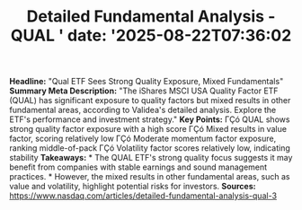 ﻿---
title: "Detailed Fundamental Analysis - QUAL      '
date: '2025-08-22T07:36:02"
category: "Markets"
summary: ""
slug: "detailed fundamental analysis  qual      "
source_urls:
  - "https://www.nasdaq.com/articles/detailed-fundamental-analysis-qual-3"
seo:
  title: "Detailed Fundamental Analysis - QUAL       | Hash n Hedge'
  description: '"
  keywords: ["news", "markets", "brief"]
---
**Headline:** "Qual ETF Sees Strong Quality Exposure, Mixed Fundamentals"  **Summary Meta Description:** "The iShares MSCI USA Quality Factor ETF (QUAL) has significant exposure to quality factors but mixed results in other fundamental areas, according to Validea's detailed analysis. Explore the ETF's performance and investment strategy."  **Key Points:**  ΓÇó QUAL shows strong quality factor exposure with a high score ΓÇó Mixed results in value factor, scoring relatively low ΓÇó Moderate momentum factor exposure, ranking middle-of-pack ΓÇó Volatility factor scores relatively low, indicating stability  **Takeaways:**  * The QUAL ETF's strong quality focus suggests it may benefit from companies with stable earnings and sound management practices. * However, the mixed results in other fundamental areas, such as value and volatility, highlight potential risks for investors.  **Sources:**  https://www.nasdaq.com/articles/detailed-fundamental-analysis-qual-3 
